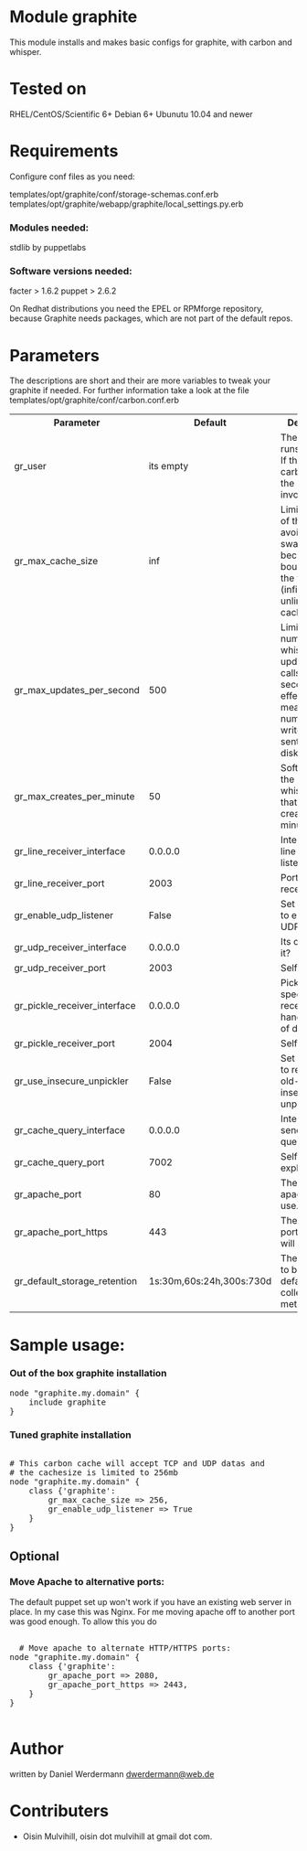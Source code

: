 # Module graphite

This module installs and makes basic configs for graphite, with carbon and whisper.

# Tested on
RHEL/CentOS/Scientific 6+
Debian 6+
Ubunutu 10.04 and newer

# Requirements

Configure conf files as you need:

templates/opt/graphite/conf/storage-schemas.conf.erb
templates/opt/graphite/webapp/graphite/local_settings.py.erb

### Modules needed:

stdlib by puppetlabs

### Software versions needed:
facter > 1.6.2
puppet > 2.6.2

On Redhat distributions you need the EPEL or RPMforge repository, because Graphite needs packages, which are not part of the default repos.

# Parameters

The descriptions are short and their are more variables to tweak your graphite if needed.
For further information take a look at the file templates/opt/graphite/conf/carbon.conf.erb

<table>
  <tr>
  	<th>Parameter</th><th>Default</th><th>Description</th>
  </tr>
  <tr>
    <td>gr_user</td><td> its empty </td><td>The user who runs graphite. If this is empty carbon runs as the user that invokes it.</td>
  </tr>
  <tr>
    <td>gr_max_cache_size</td><td>inf</td><td>Limit the size of the cache to avoid swapping or becoming CPU bound. Use the value "inf" (infinity) for an unlimited cache size.</td>
  </tr>
  <tr>
    <td>gr_max_updates_per_second</td><td>500</td><td>Limits the number of whisper update_many() calls per second, which effectively means the number of write requests sent to the disk.</td>
  </tr>
  <tr>
    <td>gr_max_creates_per_minute</td><td>50</td><td>Softly limits the number of whisper files that get created each minute.</td>
  </tr>
  <tr>
    <td>gr_line_receiver_interface</td><td>0.0.0.0</td><td>Interface the line receiver listens</td>
  </tr>
  <tr>
    <td>gr_line_receiver_port</td><td>2003</td><td>Port of line receiver</td>
  </tr>
  <tr>
    <td>gr_enable_udp_listener</td><td>False</td><td>Set this to True to enable the UDP listener.</td>
  </tr>
  <tr>
    <td>gr_udp_receiver_interface</td><td>0.0.0.0</td><td>Its clear, isnt it?</td>
  </tr>
  <tr>
    <td>gr_udp_receiver_port</td><td>2003</td><td>Self explaining</td>
  </tr>
  <tr>
    <td>gr_pickle_receiver_interface</td><td>0.0.0.0</td><td>Pickle is a special receiver who handle tuples of data.</td>
  </tr>
  <tr>
    <td>gr_pickle_receiver_port</td><td>2004</td><td>Self explaining</td>
  </tr>
  <tr>
    <td>gr_use_insecure_unpickler</td><td>False</td><td>Set this to True to revert to the old-fashioned insecure unpickler.</td>
  </tr>
  <tr>
    <td>gr_cache_query_interface</td><td>0.0.0.0</td><td>Interface to send cache queries to.</td>
  </tr>
  <tr>
    <td>gr_cache_query_port</td><td>7002</td><td>Self explaining.</td>
  </tr>
  <tr>
    <td>gr_apache_port</td><td>80</td><td>The HTTP port apache will use.</td>
  </tr>
  <tr>
    <td>gr_apache_port_https</td><td>443</td><td>The HTTPS port apache will use.</td>
  </tr>
  <tr>
      <td>gr_default_storage_retention</td><td>1s:30m,60s:24h,300s:730d</td><td>The retention to be used by default on collected metrics.</td>
    </tr>
</table>

# Sample usage:

### Out of the box graphite installation
<pre>
node "graphite.my.domain" {
	include graphite
}
</pre>

### Tuned graphite installation

<pre>

# This carbon cache will accept TCP and UDP datas and
# the cachesize is limited to 256mb
node "graphite.my.domain" {
	class {'graphite':
		gr_max_cache_size => 256,
		gr_enable_udp_listener => True
	}
}
</pre>

## Optional

### Move Apache to alternative ports:

The default puppet set up won't work if you have an existing web server in
place. In my case this was Nginx. For me moving apache off to another port was
good enough. To allow this you do

<pre>

  # Move apache to alternate HTTP/HTTPS ports:
node "graphite.my.domain" {
    class {'graphite':
        gr_apache_port => 2080,
        gr_apache_port_https => 2443,
    }
}

</pre>


# Author

written by Daniel Werdermann dwerdermann@web.de

# Contributers

 * Oisin Mulvihill, oisin dot mulvihill at gmail dot com.